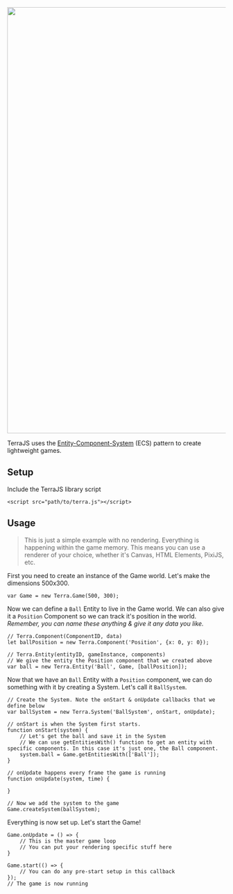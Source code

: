 <img src="http://projects.ritter.co.za/storage/TerraJS_banner.jpg" width="980">

TerraJS uses the [Entity-Component-System](https://en.wikipedia.org/wiki/Entity%E2%80%93component%E2%80%93system) (ECS) pattern to create lightweight games.

<!--**Entity** - This is essentially an 'object' or thing within your game's world. (Enemy, Bullets, etc)-->
<!--**Component** - Components are attached to Entities and provide a lego-like approach to assigning behavior to an  Entity. (Health, Position, etc)-->
<!--**System** - This is where you logic will live. A System will control all Entities that pertain to itself. (BulletSystem, EnemySystem, etc)-->

## Setup
Include the TerraJS library script
```
<script src="path/to/terra.js"></script>
```

## Usage
> This is just a simple example with no rendering. Everything is happening within the game memory. This means you can use a renderer of your choice, whether it's Canvas, HTML Elements, PixiJS, etc.

First you need to create an instance of the Game world. Let's make the dimensions 500x300.
```
var Game = new Terra.Game(500, 300);
```

Now we can define a `Ball` Entity to live in the Game world. We can also give it a `Position` Component so we can track it's position in the world. *Remember, you can name these anything & give it any data you like.*
```
// Terra.Component(ComponentID, data)
let ballPosition = new Terra.Component('Position', {x: 0, y: 0});

// Terra.Entity(entityID, gameInstance, components)
// We give the entity the Position component that we created above
var ball = new Terra.Entity('Ball', Game, [ballPosition]); 
```

Now that we have an `Ball` Entity with a `Position` component, we can do something with it by creating a System. Let's call it `BallSystem`.

```
// Create the System. Note the onStart & onUpdate callbacks that we define below
var ballSystem = new Terra.System('BallSystem', onStart, onUpdate);
```
```
// onStart is when the System first starts.
function onStart(system) {
    // Let's get the ball and save it in the System
    // We can use getEntitiesWith() function to get an entity with specific components. In this case it's just one, the Ball component.
    system.ball = Game.getEntitiesWith(['Ball']);
}

// onUpdate happens every frame the game is running
function onUpdate(system, time) {
    
}
```
```
// Now we add the system to the game
Game.createSystem(ballSystem);
```
Everything is now set up. Let's start the Game!
```
Game.onUpdate = () => {
    // This is the master game loop
    // You can put your rendering specific stuff here
}

Game.start(() => {
    // You can do any pre-start setup in this callback
});
// The game is now running
```
